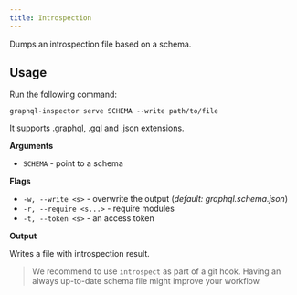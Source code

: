 ```yaml
---
title: Introspection
---
```


Dumps an introspection file based on a schema.

## Usage

Run the following command:

    graphql-inspector serve SCHEMA --write path/to/file

It supports .graphql, .gql and .json extensions.

**Arguments**

- `SCHEMA` - point to a schema

**Flags**

- `-w, --write <s>` - overwrite the output (_default: graphql.schema.json_)
- `-r, --require <s...>` - require modules
- `-t, --token <s>` - an access token

**Output**

Writes a file with introspection result.

> We recommend to use `introspect` as part of a git hook. Having an always up-to-date schema file might improve your workflow.

